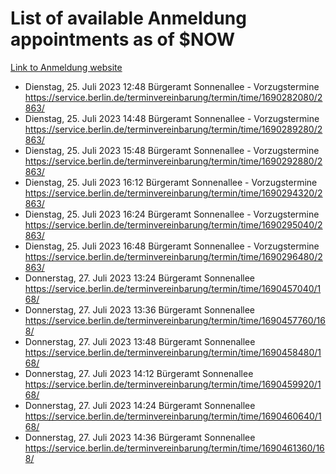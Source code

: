 # List of available Anmeldung appointments as of $NOW
[Link to Anmeldung website](https://service.berlin.de/terminvereinbarung/termin/tag.php?termin=1&anliegen[]=120686&dienstleisterlist=122210,122217,327316,122219,327312,122227,327314,122231,327346,122243,327348,122254,122252,329742,122260,329745,122262,329748,122271,327278,122273,327274,122277,327276,330436,122280,327294,122282,327290,122284,327292,122291,327270,122285,327266,122286,327264,122296,327268,150230,329760,122297,327286,122294,327284,122312,329763,122314,329775,122304,327330,122311,327334,122309,327332,317869,122281,327352,122279,329772,122283,122276,327324,122274,327326,122267,329766,122246,327318,122251,327320,122257,327322,122208,327298,122226,327300&herkunft=http%3A%2F%2Fservice.berlin.de%2Fdienstleistung%2F120686%2F)
- Dienstag, 25. Juli 2023 12:48 Bürgeramt Sonnenallee - Vorzugstermine https://service.berlin.de/terminvereinbarung/termin/time/1690282080/2863/
- Dienstag, 25. Juli 2023 14:48 Bürgeramt Sonnenallee - Vorzugstermine https://service.berlin.de/terminvereinbarung/termin/time/1690289280/2863/
- Dienstag, 25. Juli 2023 15:48 Bürgeramt Sonnenallee - Vorzugstermine https://service.berlin.de/terminvereinbarung/termin/time/1690292880/2863/
- Dienstag, 25. Juli 2023 16:12 Bürgeramt Sonnenallee - Vorzugstermine https://service.berlin.de/terminvereinbarung/termin/time/1690294320/2863/
- Dienstag, 25. Juli 2023 16:24 Bürgeramt Sonnenallee - Vorzugstermine https://service.berlin.de/terminvereinbarung/termin/time/1690295040/2863/
- Dienstag, 25. Juli 2023 16:48 Bürgeramt Sonnenallee - Vorzugstermine https://service.berlin.de/terminvereinbarung/termin/time/1690296480/2863/
- Donnerstag, 27. Juli 2023 13:24 Bürgeramt Sonnenallee https://service.berlin.de/terminvereinbarung/termin/time/1690457040/168/
- Donnerstag, 27. Juli 2023 13:36 Bürgeramt Sonnenallee https://service.berlin.de/terminvereinbarung/termin/time/1690457760/168/
- Donnerstag, 27. Juli 2023 13:48 Bürgeramt Sonnenallee https://service.berlin.de/terminvereinbarung/termin/time/1690458480/168/
- Donnerstag, 27. Juli 2023 14:12 Bürgeramt Sonnenallee https://service.berlin.de/terminvereinbarung/termin/time/1690459920/168/
- Donnerstag, 27. Juli 2023 14:24 Bürgeramt Sonnenallee https://service.berlin.de/terminvereinbarung/termin/time/1690460640/168/
- Donnerstag, 27. Juli 2023 14:36 Bürgeramt Sonnenallee https://service.berlin.de/terminvereinbarung/termin/time/1690461360/168/
